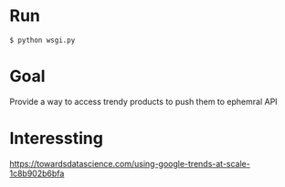 # Run 

```` shell
$ python wsgi.py
````

# Goal 

Provide a way to access trendy products to push them to ephemral API 

# Interessting 

https://towardsdatascience.com/using-google-trends-at-scale-1c8b902b6bfa